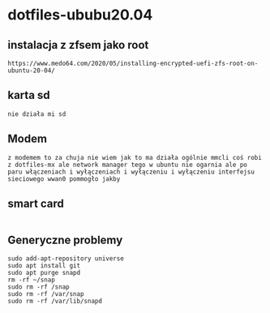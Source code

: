 # dotfiles-ububu20.04

## instalacja z zfsem jako root
```
https://www.medo64.com/2020/05/installing-encrypted-uefi-zfs-root-on-ubuntu-20-04/
```

## karta sd
```
nie działa mi sd
```

##  Modem 
```
z modemem to za chuja nie wiem jak to ma działa ogólnie mmcli coś robi z dotfiles-mx ale network manager tego w ubuntu nie ogarnia ale po paru włączeniach i wyłączeniach i wyłączeniu i wyłączeniu interfejsu sieciowego wwan0 pommogło jakby
```
## smart card

```

```


## Generyczne problemy

```
sudo add-apt-repository universe
sudo apt install git
sudo apt purge snapd
rm -rf ~/snap
sudo rm -rf /snap
sudo rm -rf /var/snap
sudo rm -rf /var/lib/snapd

```

```

```
